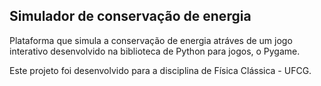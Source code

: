 ## Simulador de conservação de energia

Plataforma que simula a conservação de energia atráves de um jogo interativo desenvolvido na biblioteca de Python para jogos, o Pygame. 

Este projeto foi desenvolvido para a disciplina de Física Clássica - UFCG.
